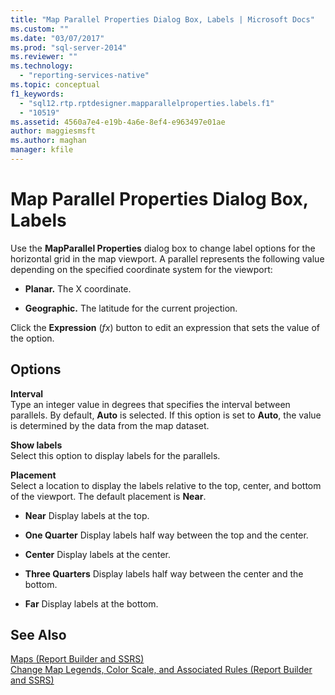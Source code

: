 ```yaml
---
title: "Map Parallel Properties Dialog Box, Labels | Microsoft Docs"
ms.custom: ""
ms.date: "03/07/2017"
ms.prod: "sql-server-2014"
ms.reviewer: ""
ms.technology: 
  - "reporting-services-native"
ms.topic: conceptual
f1_keywords: 
  - "sql12.rtp.rptdesigner.mapparallelproperties.labels.f1"
  - "10519"
ms.assetid: 4560a7e4-e19b-4a6e-8ef4-e963497e01ae
author: maggiesmsft
ms.author: maghan
manager: kfile
---
```

# Map Parallel Properties Dialog Box, Labels
  Use the **MapParallel Properties** dialog box to change label options for the horizontal grid in the map viewport. A parallel represents the following value depending on the specified coordinate system for the viewport:  
  
-   **Planar.** The X coordinate.  
  
-   **Geographic.** The latitude for the current projection.  
  
 Click the **Expression** (*fx*) button to edit an expression that sets the value of the option.  
  
## Options  
 **Interval**  
 Type an integer value in degrees that specifies the interval between parallels. By default, **Auto** is selected. If this option is set to **Auto**, the value is determined by the data from the map dataset.  
  
 **Show labels**  
 Select this option to display labels for the parallels.  
  
 **Placement**  
 Select a location to display the labels relative to the top, center, and bottom of the viewport. The default placement is **Near**.  
  
-   **Near** Display labels at the top.  
  
-   **One Quarter** Display labels half way between the top and the center.  
  
-   **Center** Display labels at the center.  
  
-   **Three Quarters** Display labels half way between the center and the bottom.  
  
-   **Far** Display labels at the bottom.  
  
## See Also  
 [Maps &#40;Report Builder and SSRS&#41;](report-design/maps-report-builder-and-ssrs.md)   
 [Change Map Legends, Color Scale, and Associated Rules &#40;Report Builder and SSRS&#41;](report-design/change-map-legends-color-scale-and-associated-rules-report-builder-and-ssrs.md)  
  
  
